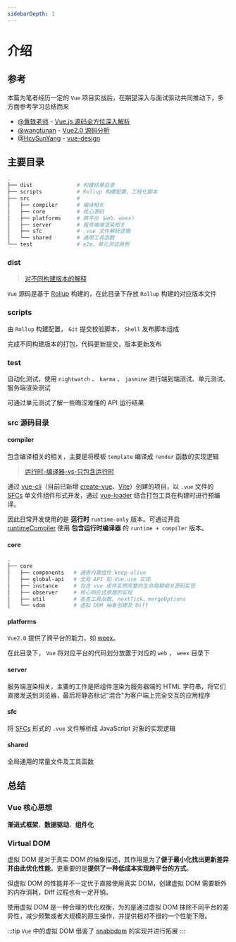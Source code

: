 ```yaml
---
sidebarDepth: 1
---
```


# 介绍

## 参考

本篇为笔者经历一定的 `Vue` 项目实战后，在期望深入与面试驱动共同推动下，多方面参考学习总结而来

* [@黄轶老师](https://github.com/ustbhuangyi) - [Vue.js 源码全方位深入解析](https://coding.imooc.com/learn/list/228.html)
* [@wangtunan](https://github.com/wangtunan) - [Vue2.0 源码分析](https://wangtunan.github.io/blog/vueAnalysis/introduction/)
* [@HcySunYang](https://github.com/HcySunYang) - [vue-design](https://github.com/HcySunYang/vue-design)

## 主要目录

```bash
.
├── dist              # 构建结果目录
├── scripts           # Rollup 构建配置、工程化脚本
├── src               #
│   ├── compiler      # 编译相关
│   ├── core          # 核心源码
│   ├── platforms     # 跨平台（web、weex）
│   ├── server        # 服务端端渲染相关
│   ├── sfc           # .vue 文件解析逻辑
│   └── shared        # 通用工具函数
└── test              # e2e、单元测试用例
```

### dist

> [对不同构建版本的解释](https://cn.vuejs.org/v2/guide/installation.html#对不同构建版本的解释)

`Vue` 源码是基于 [Rollup](https://rollupjs.org/guide/zh/) 构建的，在此目录下存放 `Rollup` 构建的对应版本文件

### scripts

由 `Rollup` 构建配置， `Git` 提交校验脚本， `Shell` 发布脚本组成

完成不同构建版本的打包，代码更新提交，版本更新发布

### test

自动化测试，使用 `nightwatch` 、 `karma` 、 `jasmine` 进行端到端测试、单元测试、服务端渲染测试

可通过单元测试了解一些晦涩难懂的 API 运行结果

### src 源码目录

#### compiler

包含编译相关的相关，主要是将模板 `template` 编译成 `render` 函数的实现逻辑

> [运行时-编译器-vs-只包含运行时](https://cn.vuejs.org/v2/guide/installation.html#运行时-编译器-vs-只包含运行时)

通过 [vue-cli](https://cli.vuejs.org/)（目前已新增 [create-vue](https://github.com/vuejs/create-vue)、[Vite](https://cn.vitejs.dev/)）创建的项目，以 `.vue` 文件的 [SFCs](https://vue-loader.vuejs.org/zh/spec.html) 单文件组件形式开发，通过 [vue-loader](https://vue-loader.vuejs.org/zh/) 结合打包工具在构建时进行预编译。

因此日常开发使用的是 **运行时** `runtime-only` 版本。可通过开启 [runtimeCompiler](https://cli.vuejs.org/zh/config/#runtimecompiler) 使用 **包含运行时编译器** 的 `runtime + compiler` 版本。

#### core

```bash
.
├── core
│   ├── components   # 通用内置组件 keep-alive
│   ├── global-api   # 全局 API 如 Vue.use 实现
│   ├── instance     # 包含 vue 组件实例完整的生命周期相关源码实现
│   ├── observer     # 核心响应式原理的实现
│   ├── util         # 各类工具函数, nextTick、mergeOptions
│   └── vdom         # 虚拟 DOM 抽象创建及 Diff
```

#### platforms

`Vue2.0` 提供了跨平台的能力，如 [weex](http://doc.weex.io/zh/)。

在此目录下， `Vue` 将对应平台的代码划分放置于对应的 `web` ， `weex` 目录下

#### server

服务端渲染相关，主要的工作是把组件渲染为服务器端的 HTML 字符串，将它们直接发送到浏览器，最后将静态标记"混合"为客户端上完全交互的应用程序

#### sfc

将 [SFCs](https://vue-loader.vuejs.org/zh/spec.html) 形式的 `.vue` 文件解析成 JavaScript 对象的实现逻辑

#### shared

全局通用的常量文件及工具函数

## 总结

### Vue 核心思想

  **渐进式框架**、**数据驱动**、**组件化**

### Virtual DOM

  虚拟 DOM 是对于真实 DOM 的抽象描述，其作用是为了**便于最小化找出更新差异并由此优化性能**，更重要的是**提供了一种低成本实现跨平台的方式**。
  
  但虚拟 DOM 的性能并不一定优于直接使用真实 DOM，创建虚拟 DOM 需要额外的内存消耗，Diff 过程也有一定开销。
  
  使用虚拟 DOM 是一种合理的优化权衡，为的是通过虚拟 DOM 抹除不同平台的差异性，减少频繁或者大规模的原生操作，并提供相对不错的一个性能下限。

:::tip
`Vue` 中的虚拟 DOM 借鉴了 [snabbdom](https://github.com/snabbdom/snabbdom) 的实现并进行拓展
:::
